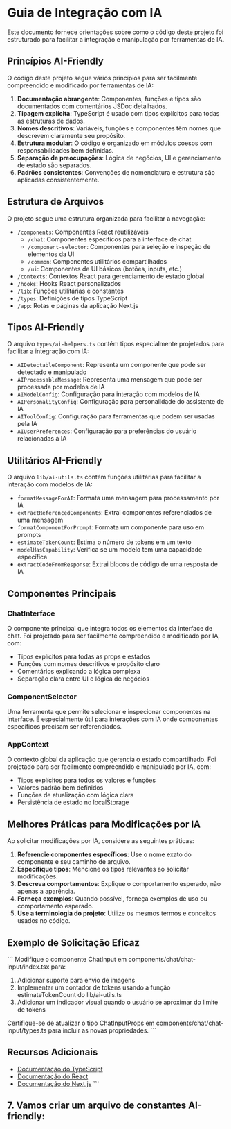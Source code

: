 # Guia de Integração com IA

Este documento fornece orientações sobre como o código deste projeto foi estruturado para facilitar a integração e manipulação por ferramentas de IA.

## Princípios AI-Friendly

O código deste projeto segue vários princípios para ser facilmente compreendido e modificado por ferramentas de IA:

1. **Documentação abrangente**: Componentes, funções e tipos são documentados com comentários JSDoc detalhados.
2. **Tipagem explícita**: TypeScript é usado com tipos explícitos para todas as estruturas de dados.
3. **Nomes descritivos**: Variáveis, funções e componentes têm nomes que descrevem claramente seu propósito.
4. **Estrutura modular**: O código é organizado em módulos coesos com responsabilidades bem definidas.
5. **Separação de preocupações**: Lógica de negócios, UI e gerenciamento de estado são separados.
6. **Padrões consistentes**: Convenções de nomenclatura e estrutura são aplicadas consistentemente.

## Estrutura de Arquivos

O projeto segue uma estrutura organizada para facilitar a navegação:

- `/components`: Componentes React reutilizáveis
  - `/chat`: Componentes específicos para a interface de chat
  - `/component-selector`: Componentes para seleção e inspeção de elementos da UI
  - `/common`: Componentes utilitários compartilhados
  - `/ui`: Componentes de UI básicos (botões, inputs, etc.)
- `/contexts`: Contextos React para gerenciamento de estado global
- `/hooks`: Hooks React personalizados
- `/lib`: Funções utilitárias e constantes
- `/types`: Definições de tipos TypeScript
- `/app`: Rotas e páginas da aplicação Next.js

## Tipos AI-Friendly

O arquivo `types/ai-helpers.ts` contém tipos especialmente projetados para facilitar a integração com IA:

- `AIDetectableComponent`: Representa um componente que pode ser detectado e manipulado
- `AIProcessableMessage`: Representa uma mensagem que pode ser processada por modelos de IA
- `AIModelConfig`: Configuração para interação com modelos de IA
- `AIPersonalityConfig`: Configuração para personalidade do assistente de IA
- `AIToolConfig`: Configuração para ferramentas que podem ser usadas pela IA
- `AIUserPreferences`: Configuração para preferências do usuário relacionadas à IA

## Utilitários AI-Friendly

O arquivo `lib/ai-utils.ts` contém funções utilitárias para facilitar a interação com modelos de IA:

- `formatMessageForAI`: Formata uma mensagem para processamento por IA
- `extractReferencedComponents`: Extrai componentes referenciados de uma mensagem
- `formatComponentForPrompt`: Formata um componente para uso em prompts
- `estimateTokenCount`: Estima o número de tokens em um texto
- `modelHasCapability`: Verifica se um modelo tem uma capacidade específica
- `extractCodeFromResponse`: Extrai blocos de código de uma resposta de IA

## Componentes Principais

### ChatInterface

O componente principal que integra todos os elementos da interface de chat. Foi projetado para ser facilmente compreendido e modificado por IA, com:

- Tipos explícitos para todas as props e estados
- Funções com nomes descritivos e propósito claro
- Comentários explicando a lógica complexa
- Separação clara entre UI e lógica de negócios

### ComponentSelector

Uma ferramenta que permite selecionar e inspecionar componentes na interface. É especialmente útil para interações com IA onde componentes específicos precisam ser referenciados.

### AppContext

O contexto global da aplicação que gerencia o estado compartilhado. Foi projetado para ser facilmente compreendido e manipulado por IA, com:

- Tipos explícitos para todos os valores e funções
- Valores padrão bem definidos
- Funções de atualização com lógica clara
- Persistência de estado no localStorage

## Melhores Práticas para Modificações por IA

Ao solicitar modificações por IA, considere as seguintes práticas:

1. **Referencie componentes específicos**: Use o nome exato do componente e seu caminho de arquivo.
2. **Especifique tipos**: Mencione os tipos relevantes ao solicitar modificações.
3. **Descreva comportamentos**: Explique o comportamento esperado, não apenas a aparência.
4. **Forneça exemplos**: Quando possível, forneça exemplos de uso ou comportamento esperado.
5. **Use a terminologia do projeto**: Utilize os mesmos termos e conceitos usados no código.

## Exemplo de Solicitação Eficaz

\`\`\`
Modifique o componente ChatInput em components/chat/chat-input/index.tsx para:
1. Adicionar suporte para envio de imagens
2. Implementar um contador de tokens usando a função estimateTokenCount do lib/ai-utils.ts
3. Adicionar um indicador visual quando o usuário se aproximar do limite de tokens

Certifique-se de atualizar o tipo ChatInputProps em components/chat/chat-input/types.ts para incluir as novas propriedades.
\`\`\`

## Recursos Adicionais

- [Documentação do TypeScript](https://www.typescriptlang.org/docs/)
- [Documentação do React](https://reactjs.org/docs/getting-started.html)
- [Documentação do Next.js](https://nextjs.org/docs)
\`\`\`

## 7. Vamos criar um arquivo de constantes AI-friendly:

